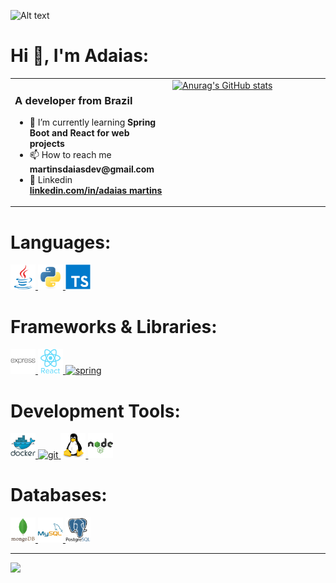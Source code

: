 ![Alt text](https://user-images.githubusercontent.com/74038190/226190894-18e959ba-d458-4a94-ac44-790190f2a947.gif)


# Hi 👋, I'm Adaias:

<table border="0">
 <tr>
    <td width="50%" valign="top">
      <h3 align="left">A developer from Brazil</h3>
      <ul>
        <li>🌱 I’m currently learning <strong>Spring Boot and React for web projects</strong></li>
        <li>📫 How to reach me <strong>martinsdaiasdev@gmail.com</strong></li>
        <li>🏢 Linkedin <strong><a href="https://www.linkedin.com/in/adaias-martins/">linkedin.com/in/adaias martins</a></strong></li>
      </ul>
    </td>
    <td width="50%" valign="top">
      <a href="https://github.com/adaiasmartins/github-readme-stats">
        <img src="https://github-readme-stats.vercel.app/api?username=adaiasmartins" alt="Anurag's GitHub stats" style="max-width: 100%;" />
      </a>
    </td>
 </tr>
</table>


# Languages:
<p align="left">
  <a href="https://www.java.com" target="_blank" rel="noreferrer"> <img src="https://raw.githubusercontent.com/devicons/devicon/master/icons/java/java-original.svg" alt="java" width="40" height="40"/> </a>
  <a href="https://www.python.org" target="_blank" rel="noreferrer"> <img src="https://raw.githubusercontent.com/devicons/devicon/master/icons/python/python-original.svg" alt="python" width="40" height="40"/> </a>
  <a href="https://www.typescriptlang.org/" target="_blank" rel="noreferrer"> <img src="https://raw.githubusercontent.com/devicons/devicon/master/icons/typescript/typescript-original.svg" alt="typescript" width="40" height="40"/> </a>
</p>

# Frameworks & Libraries:
<p align="left">
  <a href="https://expressjs.com" target="_blank" rel="noreferrer"> <img src="https://raw.githubusercontent.com/devicons/devicon/master/icons/express/express-original-wordmark.svg" alt="express" width="40" height="40"/> </a>
  <a href="https://reactjs.org/" target="_blank" rel="noreferrer"> <img src="https://raw.githubusercontent.com/devicons/devicon/master/icons/react/react-original-wordmark.svg" alt="react" width="40" height="40"/> </a>
  <a href="https://spring.io/" target="_blank" rel="noreferrer"> <img src="https://www.vectorlogo.zone/logos/springio/springio-icon.svg" alt="spring" width="40" height="40"/> </a>
</p>

# Development Tools:
<p align="left">
  <a href="https://www.docker.com/" target="_blank" rel="noreferrer"> <img src="https://raw.githubusercontent.com/devicons/devicon/master/icons/docker/docker-original-wordmark.svg" alt="docker" width="40" height="40"/> </a>
  <a href="https://git-scm.com/" target="_blank" rel="noreferrer"> <img src="https://www.vectorlogo.zone/logos/git-scm/git-scm-icon.svg" alt="git" width="40" height="40"/> </a>
  <a href="https://www.linux.org/" target="_blank" rel="noreferrer"> <img src="https://raw.githubusercontent.com/devicons/devicon/master/icons/linux/linux-original.svg" alt="linux" width="40" height="40"/> </a>
  <a href="https://nodejs.org" target="_blank" rel="noreferrer"> <img src="https://raw.githubusercontent.com/devicons/devicon/master/icons/nodejs/nodejs-original-wordmark.svg" alt="nodejs" width="40" height="40"/> </a>
</p>

# Databases:
<p align="left">
  <a href="https://www.mongodb.com/" target="_blank" rel="noreferrer"> <img src="https://raw.githubusercontent.com/devicons/devicon/master/icons/mongodb/mongodb-original-wordmark.svg" alt="mongodb" width="40" height="40"/> </a>
  <a href="https://www.mysql.com/" target="_blank" rel="noreferrer"> <img src="https://raw.githubusercontent.com/devicons/devicon/master/icons/mysql/mysql-original-wordmark.svg" alt="mysql" width="40" height="40"/> </a>
  <a href="https://www.postgresql.org" target="_blank" rel="noreferrer"> <img src="https://raw.githubusercontent.com/devicons/devicon/master/icons/postgresql/postgresql-original-wordmark.svg" alt="postgresql" width="40" height="40"/> </a>
</p>

---
[![](https://visitcount.itsvg.in/api?id=AdaiasMartins&icon=0&color=0)](https://visitcount.itsvg.in)

<!-- Proudly created with GPRM ( https://gprm.itsvg.in ) -->
